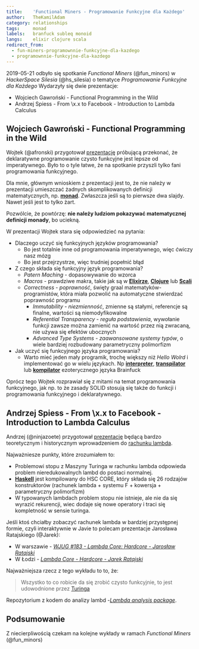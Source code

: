 ```yaml
---
title:    'Functional Miners - Programowanie Funkcyjne dla Każdego'
author:   TheKamilAdam
category: relationships
tags:     monad
labels:   branfuck subleq monoid
langs:    elixir clojure scala  
redirect_from:
  - fun-miners-programownnie-funkcyjne-dla-kazdego
  - programownnie-funkcyjne-dla-kazdego
---
```


2019-05-21 odbyło się spotkanie *Functional Miners* (@fun_minors)
w *HackerSpace Silesia* (@hs_silesia) 
o tematyce *Programowanie Funkcyjne dla Każdego*
Wydarzyły się dwie prezentacje:
* Wojciech Gawroński - Functional Programming in the Wild
* Andrzej Spiess - From \x.x to Facebook - Introduction to Lambda Calculus

## Wojciech Gawroński - Functional Programming in the Wild

Wojtek (@afronski) przygotował [prezentację](<https://youtu.be/mn4Dg1iYfPg>) 
próbującą przekonać,
że deklaratywne programowanie czysto funkcyjne jest lepsze od imperatywnego.
Było to o tyle łatwe,
że na spotkanie przyszli tylko fani programowania funkcyjnego. 

Dla mnie, 
głównym wnioskiem z prezentacji jest to,
że nie należy w prezentacji umieszczać żadnych skomplikowanych definicji matematycznych, 
np. **[monad](/posts-by-tags/monad)**.
Zwłaszcza jeśli są to pierwsze dwa slajdy.
Nawet jeśli jest to tylko żart.

Pozwólcie, że powtórzę: **nie należy ludziom pokazywać matematycznej definicji monady**, bo uciekną.

W prezentacji Wojtek stara się odpowiedzieć na pytania:
* Dlaczego uczyć się funkcyjnych języków programowania?
  * Bo jest totalnie inne od programowania imperatywnego, więc ćwiczy nasz mózg
  * Bo jest przejrzystrze, więc trudniej popełnić błąd
* Z czego składa się funkcyjny język programowania?
  * *Patern Maching* - dopasowywanie do wzorca
  * *Macros* - prawdziwe makra, 
  takie jak są w  **[Elixirze](/posts-by-langs/elixir)**, **[Clojure](/posts-by-langs/clojure)** lub **[Scali](/posts-by-langs/scala)** 
  * *Correctness* - *poprawność*, święty graal matematyków-programistów,
  która miała pozwolić na automatyczne stwierdzać poprawność programu
    * *Immutability* - *niezmienność*, zmienne są stałymi,
    referencje są finalne,
    wartości są niemodyfikowalne
    * *Referential Transparency* - *reguła podstawienia*, 
    wywołanie funkcji zawsze można zamienić na wartość przez nią zwracaną,
    nie używa się efektów ubocznych 
    * *Advanced Type Systems* - *zaawansowane systemy typów*,
    o wiele bardziej rozbudowany parametryczny polimorfizm
* Jak uczyć się funkcyjnego języka programowania?
  * Warto mieć jeden mały programik,
  trochę większy niż *Hello Wolrd* i implementować go w wielu językach. 
   Np **[interpreter](/posts-by-tags/interpreter)**, **[transpilator](/posts-by-tags/transpiler)** lub **[kompilator](/posts-by-tags/compiler)** ezoterycznego języka Brainfuck

Oprócz tego Wojtek rozprawiał się z mitami na temat programowania funkcyjnego,
jak np. to że zasady SOLID stosują się także do funkcji i programowania funkcyjnego i deklaratywnego.

## Andrzej Spiess - From \x.x to Facebook - Introduction to Lambda Calculus

Andrzej (@ninjazoete) przygotował [prezentację](<https://youtu.be/nZuOyQalVW4>)
będącą bardzo teoretycznym i historycznym wprowadzeniem do [rachunku lambda](<https://pl.wikipedia.org/wiki/Rachunek_lambda>).

Najważniesze punkty, które zrozumiałem to:
* Problemowi stopu z Maszyny Turinga w rachunku lambda odpowieda problem nieredukowalnych lambd do postaci normalnej.
* **[Haskell](/posts-by-langs/haskell)** jest kompilowany do HSC CORE, 
który składa się 26 rodzajów konstruktorów (rachunek lambda + systemu F + kowersja + parametryczny polimorfizm) 
 * W typowanych lambdach problem stopu nie istnieje, 
ale nie da się wyrazić rekurencji,
wiec dodaje się nowe operatory i traci się kompletność w sensie turinga.

Jeśli ktoś chciałby zobaczyć rachunek lambda w bardziej przystępnej formie, 
czyli interaktywnie w Javie to polecam prezentacje Jarosława Ratajskiego (@Jarek): 
* W warszawie - *[WJUG #183 - Lambda Core: Hardcore - Jarosław Ratajski](<https://youtu.be/3GJpyHwzuh0>)* 
* W Łodzi - *[Lambda Core - Hardcore - Jarek Ratajski](<https://youtu.be/TYAjT3GQHP4>)*

Najważniejsza rzecz z tego wykładu to to, że:
> Wszystko to co robicie da się zrobić czysto funkcyjnie, 
to jest udowodnione przez [Turinga](<https://pl.wikipedia.org/wiki/Alan_Turing>)

Repozytorium z kodem do analizy lambd -*[Lambda analysis package](<https://github.com/jarekratajski/badlam>)*.

## Podsumowanie

Z niecierpliwością czekam na kolejne wykłady w ramach *Functional Miners* (@fun_minors)
